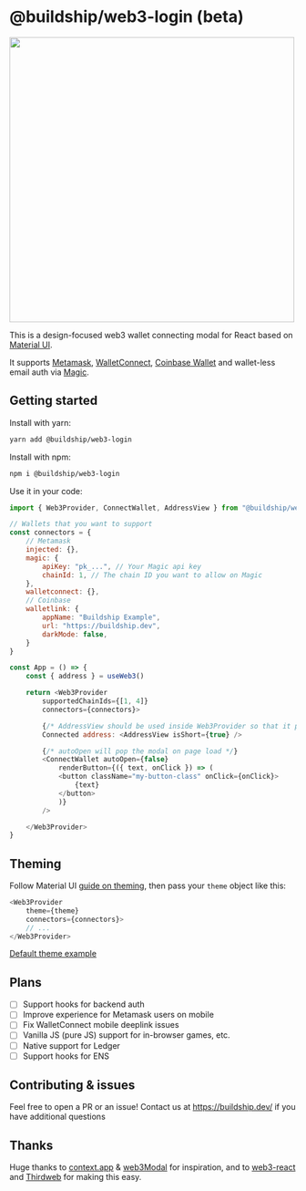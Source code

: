 # @buildship/web3-login (beta)

<img src="public/screenshot.png" width="500" />

This is a design-focused web3 wallet connecting modal for React based on [Material UI](https://github.com/mui/material-ui). 

It supports [Metamask](https://metamask.io/), [WalletConnect](https://walletconnect.com/), [Coinbase Wallet](https://walletlink.org/) and wallet-less email auth via [Magic](https://magic.link).

## Getting started

Install with yarn:

```bash
yarn add @buildship/web3-login
```
Install with npm:

```bash
npm i @buildship/web3-login
```

Use it in your code:

```javascript
import { Web3Provider, ConnectWallet, AddressView } from "@buildship/web3-login";

// Wallets that you want to support
const connectors = {
    // Metamask
    injected: {},
    magic: {
        apiKey: "pk_...", // Your Magic api key
        chainId: 1, // The chain ID you want to allow on Magic
    },
    walletconnect: {},
    // Coinbase
    walletlink: {
        appName: "Buildship Example",
        url: "https://buildship.dev", 
        darkMode: false,
    }
}

const App = () => {
    const { address } = useWeb3()

    return <Web3Provider
        supportedChainIds={[1, 4]}
        connectors={connectors}>

        {/* AddressView should be used inside Web3Provider so that it picks up address */}
        Connected address: <AddressView isShort={true} />

        {/* autoOpen will pop the modal on page load */}
        <ConnectWallet autoOpen={false}
            renderButton={({ text, onClick }) => (
            <button className="my-button-class" onClick={onClick}>
                {text}
            </button>
            )}
        />

    </Web3Provider>
}

```

## Theming
Follow Material UI [guide on theming](https://mui.com/customization/theming/), then pass your `theme` object like this:

```javascript
<Web3Provider
    theme={theme}
    connectors={connectors}> 
    // ...
</Web3Provider>
```

[Default theme example](https://github.com/buildship-dev/web3-login/blob/main/src/styles/theme.tsx)

## Plans
- [ ] Support hooks for backend auth
- [ ] Improve experience for Metamask users on mobile
- [ ] Fix WalletConnect mobile deeplink issues
- [ ] Vanilla JS (pure JS) support for in-browser games, etc.
- [ ] Native support for Ledger
- [ ] Support hooks for ENS

## Contributing & issues
Feel free to open a PR or an issue! Contact us at https://buildship.dev/ if you have additional questions

## Thanks
Huge thanks to [context.app](https://context.app) & [web3Modal](https://github.com/Web3Modal/web3modal) for inspiration, and to [web3-react](https://github.com/NoahZinsmeister/web3-react) and [Thirdweb](https://github.com/thirdweb-dev/ui) for making this easy.
